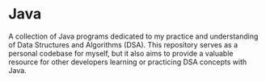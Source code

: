 # Java
A collection of Java programs dedicated to my practice and understanding of Data Structures and Algorithms (DSA). This repository serves as a personal codebase for myself, but it also aims to provide a valuable resource for other developers learning or practicing DSA concepts with Java.
